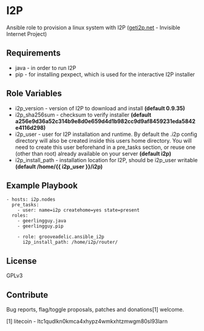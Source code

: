 # I2P

Ansible role to provision a linux system with I2P ([geti2p.net](https://get2ip.net) - Invisible Internet Project)

Requirements
------------

 - java - in order to run I2P
 - pip - for installing pexpect, which is used for the interactive I2P installer

Role Variables
--------------

 - i2p\_version - version of I2P to download and install **(default 0.9.35)**
 - i2p\_sha256sum - checksum to verify installer **(default a256e9d36a52c314b9e8d0e659d4d1b982cc9d9af8459231eda5842e4116d298)**
 - i2p\_user - user for I2P installation and runtime. By default the .i2p config directory will also be created inside this users home directory. You will need to create this user beforehand in a pre\_tasks section, or reuse one (other than root) already available on your server **(default i2p)**
 - i2p\_install\_path - installation location for I2P, should be i2p\_user writable **(default /home/{{ i2p\_user }}/i2p)**

Example Playbook
----------------

    - hosts: i2p.nodes
      pre_tasks:
        - user: name=i2p createhome=yes state=present
      roles:
        - geerlingguy.java 
        - geerlingguy.pip

        - role: grooveadelic.ansible_i2p
          i2p_install_path: /home/i2p/router/

License
-------

GPLv3

## Contribute

Bug reports, flag/toggle proposals, patches and donations[1] welcome.

[1] litecoin - ltc1qudlkn0kmca4xhypz4wmkxhtzmwgm80sl93larn
